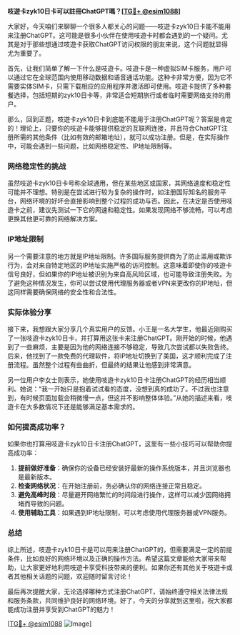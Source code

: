 **吱遊卡zyk10日卡可以註冊ChatGPT嗎？[[TG💪+ @esim1088](https://t.me/s/esim1088)]**

大家好，今天咱们来聊聊一个很多人都关心的问题——吱遊卡zyk10日卡能不能用来注册ChatGPT。这可能是很多小伙伴在使用吱遊卡时都会遇到的一个疑问。尤其是对于那些想通过吱遊卡获取ChatGPT访问权限的朋友来说，这个问题就显得尤为重要了。

首先，让我们简单了解一下什么是吱遊卡。吱遊卡是一种虚拟SIM卡服务，用户可以通过它在全球范围内使用移动数据和语音通话功能。这种卡非常方便，因为它不需要实体SIM卡，只需下载相应的应用程序并激活即可使用。吱遊卡提供了多种套餐选择，包括短期的zyk10日卡等，非常适合短期旅行或者临时需要网络支持的用户。

那么，回到正题，吱遊卡zyk10日卡到底能不能用于注册ChatGPT呢？答案是肯定的！理论上，只要你的吱遊卡能够提供稳定的互联网连接，并且符合ChatGPT注册所需的其他条件（比如有效的邮箱地址），就可以成功注册。但是，在实际操作中，可能会遇到一些问题，比如网络稳定性、IP地址限制等。

### 网络稳定性的挑战

虽然吱遊卡zyk10日卡号称全球通用，但在某些地区或国家，其网络速度和稳定性可能并不理想。特别是在尝试进行较为复杂的操作时，如注册国际知名的服务平台，网络环境的好坏会直接影响到整个过程的成功与否。因此，在决定是否使用吱遊卡之前，建议先测试一下它的网速和稳定性。如果发现网络不够流畅，可以考虑更换其他更可靠的网络解决方案。

### IP地址限制

另一个需要注意的地方就是IP地址限制。许多国际服务提供商为了防止滥用或欺诈行为，会对来自特定地区的IP地址实施严格的访问控制。这意味着即使你的吱遊卡信号良好，但如果你的IP地址被识别为来自高风险区域，也可能导致注册失败。为了避免这种情况发生，你可以尝试使用代理服务器或者VPN来更改你的IP地址，但这同样需要确保网络的安全性和合法性。

### 实际体验分享

接下来，我想跟大家分享几个真实用户的反馈。小王是一名大学生，他最近刚购买了一张吱遊卡zyk10日卡，并打算用这张卡来注册ChatGPT。刚开始的时候，他遇到了一些麻烦，主要是因为他的网络连接不够稳定，导致几次尝试都以失败告终。后来，他找到了一款免费的代理软件，将IP地址切换到了美国，这才顺利完成了注册流程。虽然整个过程有些曲折，但最终的结果让他感到非常满意。

另一位用户李女士则表示，她使用吱遊卡zyk10日卡注册ChatGPT的经历相当顺利。她说：“我一开始只是抱着试试看的态度，没想到真的成功了。不过我也注意到，有时候页面加载会稍微慢一点，但这并不影响整体体验。”从她的描述来看，吱遊卡在大多数情况下还是能够满足基本需求的。

### 如何提高成功率？

如果你也打算用吱遊卡zyk10日卡注册ChatGPT，这里有一些小技巧可以帮助你提高成功率：

1. **提前做好准备**：确保你的设备已经安装好最新的操作系统版本，并且浏览器也是最新版本。
2. **检查网络状况**：在开始注册前，务必确认你的网络连接正常且稳定。
3. **避免高峰时段**：尽量避开网络繁忙的时间段进行操作，这样可以减少因网络拥堵而导致的问题。
4. **使用辅助工具**：如果遇到IP地址限制，可以考虑使用代理服务器或VPN服务。

### 总结

综上所述，吱遊卡zyk10日卡是可以用来注册ChatGPT的，但需要满足一定的前提条件，比如良好的网络环境以及正确的操作方法。希望这篇文章能给大家带来帮助，让大家更好地利用吱遊卡享受科技带来的便利。如果你还有其他关于吱遊卡或者其他相关话题的问题，欢迎随时留言讨论！

最后再次提醒大家，无论选择哪种方式注册ChatGPT，请始终遵守相关法律法规和服务条款，共同维护良好的网络环境。好了，今天的分享就到这里啦，祝大家都能成功注册并享受到ChatGPT的魅力！

[[TG💪+ @esim1088](https://t.me/s/esim1088) ![Image](https://i.postimg.cc/4NQfJmqS/Snipaste-2025-05-13-00-14-12.png)]